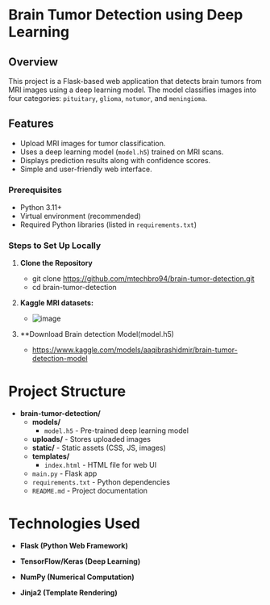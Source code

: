 # Brain Tumor Detection using Deep Learning

## Overview
This project is a Flask-based web application that detects brain tumors from MRI images using a deep learning model. The model classifies images into four categories: `pituitary`, `glioma`, `notumor`, and `meningioma`.

## Features
- Upload MRI images for tumor classification.
- Uses a deep learning model (`model.h5`) trained on MRI scans.
- Displays prediction results along with confidence scores.
- Simple and user-friendly web interface.

### Prerequisites
- Python 3.11+
- Virtual environment (recommended)
- Required Python libraries (listed in `requirements.txt`)

### Steps to Set Up Locally

1. **Clone the Repository**

   - git clone https://github.com/mtechbro94/brain-tumor-detection.git
   - cd brain-tumor-detection
2. **Kaggle MRI datasets:**
   - ![image](https://github.com/user-attachments/assets/ebe4a13d-e4b9-460f-8d26-08092534c6cf)
3. **Download Brain detection Model(model.h5)
   - https://www.kaggle.com/models/aaqibrashidmir/brain-tumor-detection-model


# Project Structure

- **brain-tumor-detection/**
  - **models/**
    - `model.h5` - Pre-trained deep learning model
  - **uploads/** - Stores uploaded images
  - **static/** - Static assets (CSS, JS, images)
  - **templates/**
    - `index.html` - HTML file for web UI
  - `main.py` - Flask app
  - `requirements.txt` - Python dependencies
  - `README.md` - Project documentation

# Technologies Used
- **Flask (Python Web Framework)**

- **TensorFlow/Keras (Deep Learning)**

- **NumPy (Numerical Computation)**

- **Jinja2 (Template Rendering)**
